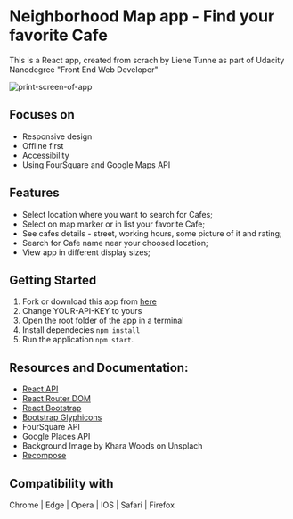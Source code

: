 # Neighborhood Map app -  Find your favorite Cafe
This is a React app, created from scrach by Liene Tunne as part of Udacity Nanodegree "Front End Web Developer"

![print-screen-of-app](https://user-images.githubusercontent.com/37518190/44621425-fd2a8c00-a8ae-11e8-961a-c49d3cca7ebe.png)

## Focuses on
- Responsive design
- Offline first
- Accessibility
- Using FourSquare and Google Maps API

## Features
- Select location where you want to search for Cafes;
- Select on map marker or in list your favorite Cafe;
- See cafes details - street, working hours, some picture of it and rating;
- Search for Cafe name near your choosed location;
- View app in different display sizes;

## Getting Started
1. Fork or download this app from
[here](https://github.com/lienetunne/Neighborhood-Map-React-)
2. Change YOUR-API-KEY to yours
3. Open the root folder of the app in a terminal
4. Install dependecies `npm install`
5. Run the application `npm start`.

## Resources and Documentation:
* [React API](https://reactjs.org/)
* [React Router DOM](https://www.npmjs.com/package/react-router-dom)
* [React Bootstrap](https://react-bootstrap.github.io/)
* [Bootstrap Glyphicons](https://getbootstrap.com/docs/3.3/components/)
* FourSquare API
* Google Places API
* Background Image by Khara Woods on Unsplach
* [Recompose](https://github.com/acdlite/recompose)

## Compatibility with
 Chrome | Edge | Opera | IOS | Safari | Firefox
